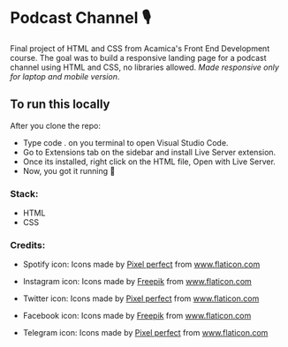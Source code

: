 # Podcast Channel 🎙️

Final project of HTML and CSS from Acamica's Front End Development course. The goal was to build a responsive landing page for a podcast channel using HTML and CSS, no libraries allowed. _Made responsive only for laptop and mobile version_.

## To run this locally

After you clone the repo:

- Type code . on you terminal to open Visual Studio Code.
- Go to Extensions tab on the sidebar and install Live Server extension.
- Once its installed, right click on the HTML file, Open with Live Server.
- Now, you got it running 🤠

### Stack:
- HTML
- CSS

### Credits:

- Spotify icon:
  Icons made by <a href="https://www.flaticon.com/authors/pixel-perfect" title="Pixel perfect">Pixel perfect</a> from <a href="https://www.flaticon.com/" title="Flaticon"> www.flaticon.com</a>

- Instagram icon:
  Icons made by <a href="https://www.flaticon.com/authors/freepik" title="Freepik">Freepik</a> from <a href="https://www.flaticon.com/" title="Flaticon"> www.flaticon.com</a>

- Twitter icon:
  Icons made by <a href="https://www.flaticon.com/authors/pixel-perfect" title="Pixel perfect">Pixel perfect</a> from <a href="https://www.flaticon.com/" title="Flaticon"> www.flaticon.com</a>

- Facebook icon:
  Icons made by <a href="https://www.flaticon.com/authors/freepik" title="Freepik">Freepik</a> from <a href="https://www.flaticon.com/" title="Flaticon"> www.flaticon.com</a>

- Telegram icon:
  Icons made by <a href="https://www.flaticon.com/authors/pixel-perfect" title="Pixel perfect">Pixel perfect</a> from <a href="https://www.flaticon.com/" title="Flaticon"> www.flaticon.com</a>
